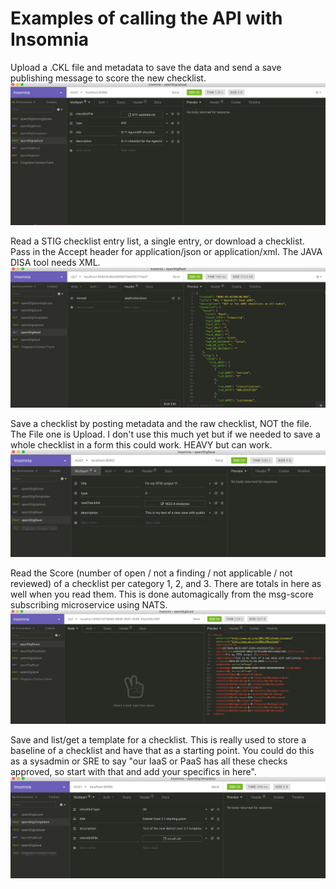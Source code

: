 # Examples of calling the API with Insomnia

Upload a .CKL file and metadata to save the data and send a save publishing message to score the new checklist.
![Image](./img/openStigUpload.png?raw=true)

Read a STIG checklist entry list, a single entry, or download a checklist. Pass in the Accept header for application/json or application/xml. The JAVA DISA tool needs XML.
![Image](./img/openStigRead.png?raw=true)

Save a checklist by posting metadata and the raw checklist, NOT the file. The File one is Upload. I don't use this much yet but if we needed to save a whole checklist in a form this could work. HEAVY but can work.
![Image](./img/openStigSave.png?raw=true)

Read the Score (number of open / not a finding / not applicable / not reviewed) of a checklist per category 1, 2, and 3. There are totals in here as well when you read them. This is done automagically from the msg-score subscribing microservice using NATS. 
![Image](./img/openStigScore.png?raw=true)

Save and list/get a template for a checklist. This is really used to store a baseline of a checklist and have that as a starting point. You could do this as a sysadmin or SRE to say "our IaaS or PaaS has all these checks approved, so start with that and add your specifics in here".
![Image](./img/openStigTemplate.png?raw=true)
